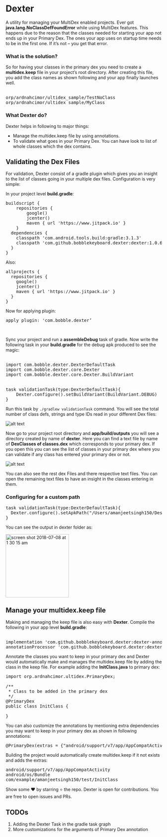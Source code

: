 # Dexter

A utility for managing your MultiDex enabled projects. Ever got <b>java.lang.NoClassDefFoundError</b> while using MultiDex features. This happens due to the reason that the classes needed for starting your app not ends up in your Primary Dex. The ones your app uses on startup time needs to be in the first one. If it’s not – you get that error. 
<h3>What is the solution?</h3>
So for having your classes in the primary dex you need to create a <b>multidex.keep</b> file in your project’s root directory. After creating this file, you add the class names as shown following and your app finally launches well.<br><br>


<pre>
orp/ardnahcimor/ultidex_sample/TestNoClass
orp/ardnahcimor/ultidex_sample/MyClass
</pre>

<h3>What Dexter do?</h3>
Dexter helps in following to major things:<br>
<ul>
<li>Manage the multidex.keep file by using annotations.</li>
<li>To validate what goes in your Primary Dex. You can have look to list of whole classes which the dex contains.</li>
</ul>

<h2>Validating the Dex Files</h2>
For validation, Dexter consist of a gradle plugin which gives you an insight to the list of classes going in your multiple dex files. Configuration is very simple:<br>

In your project level <b>build.gradle</b>:
<pre>
buildscript {
    repositories {
        google()
        jcenter()
        maven { url 'https://www.jitpack.io' }
    }
  dependencies {
    classpath 'com.android.tools.build:gradle:3.1.3'
    classpath 'com.github.bobblekeyboard.dexter:dexter:1.0.6'
  }
}
</pre>
Also:
<pre>
allprojects {
  repositories {
    google()
    jcenter()
    maven { url 'https://www.jitpack.io' }
  }
}
</pre>
Now for applying plugin:
<pre>apply plugin: 'com.bobble.dexter’</pre><br>
Sync your project and run a <b>assembleDebug</b> task of gradle.
Now write the following task in your <b>build.gradle</b> for the debug apk produced to see the magic:<br><br>


<pre>
import com.bobble.dexter.DexterDefaultTask
import com.bobble.dexter.core.Dexter
import com.bobble.dexter.core.Dexter.BuildVariant


task validationTask(type:DexterDefaultTask){
    Dexter.configure().setBuildVariant(BuildVariant.DEBUG)
}
</pre>

Run this task by <code>./gradlew validationTask</code> command. You will see the total number of class defs, strings and type IDs read in your different Dex files:<br>

![alt text](https://user-images.githubusercontent.com/12881364/42413902-c847875a-8247-11e8-9870-4fa156b1610c.png)

Now go to your project root directory and <b>app/build/outputs</b> you will see a directory created by name of <b>dexter</b>. Here you can find a text file by name of <b>DexClasses of classes.dex</b> which corresponds to your primary dex. If you open this you can see the list of classes in your primary dex where you can validate if any class has entered your primary dex or not.<br>

![alt text](https://user-images.githubusercontent.com/12881364/42414417-bee2a64e-8252-11e8-900c-c1dca9d11587.png)

You can also see the rest dex Files and there respective text files. You can open the remaining text files to have an insight in the classes entering in them.

<h3>Configuring for a custom path</h3>
<pre>
task validationTask(type:DexterDefaultTask){
  Dexter.configure().setApkPath("/Users/amanjeetsingh150/Desktop/app-debug.apk")
}
</pre>

You can see the output in dexter folder as:<br>

<img width="204" alt="screen shot 2018-07-08 at 1 30 15 am" src="https://user-images.githubusercontent.com/12881364/42414423-ebdf47ec-8252-11e8-93a6-148779a9aa0a.png">


<h2>Manage your multidex.keep file</h2>
Making and managing the keep file is also easy with <b>Dexter</b>. Compile the following in your app level <b>build.gradle</b>:<br><br>


<pre>
implementation 'com.github.bobblekeyboard.dexter:dexter-annotations:1.0.6’
annotationProcessor 'com.github.bobblekeyboard.dexter:dexter-processors:1.0.6’
</pre>

Annotate the classes you want to keep in your primary dex and Dexter would automatically make and manages the multidex.keep file by adding the class in the keep file. For example adding the <b>InitClass.java</b> to primary dex:
<pre>
import orp.ardnahcimor.ultidex.PrimaryDex;

/**
 * Class to be added in the primary dex
 */
@PrimaryDex
public class InitClass {

}
</pre>
You can also customize the annotations by mentioning extra dependencies you may want to keep in your primary dex as shown in following annotations:
<pre>
@PrimaryDex(extras = {"android/support/v7/app/AppCompatActivity", "android/os/Bundle"})
</pre>

Building the project would automatically create multidex.keep if it not exists and adds the extras:
<pre>
android/support/v7/app/AppCompatActivity
android/os/Bundle
com/example/amanjeetsingh150/test/InitClass
</pre>

Show some :heart: by starring :star: the repo. Dexter is open for contributions. You are free to open issues and PRs.
<h2>TODOs</h2>
<ol>
<li>Adding the Dexter Task in the gradle task graph</li>
<li>More customizations for the arguments of Primary Dex annotation</li>
</ol>

